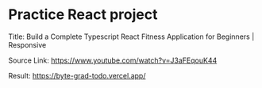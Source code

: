 # Practice React project

Title:
Build a Complete Typescript React Fitness Application for Beginners | Responsive

Source Link:
https://www.youtube.com/watch?v=J3aFEqouK44

Result:
https://byte-grad-todo.vercel.app/

